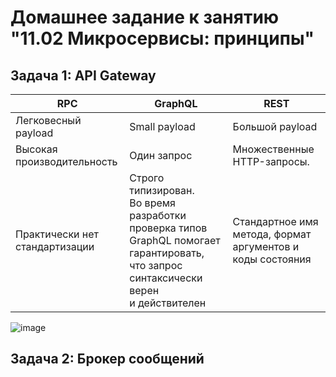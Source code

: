 # Домашнее задание к занятию "11.02 Микросервисы: принципы"

## Задача 1: API Gateway

RPC | GraphQL | REST
------ | ------|----------
Легковесный payload      | Small payload     | Большой payload
Высокая производительность |  Один запрос     | Множественные HTTP-запросы.
 Практически нет стандартизации | Cтрого типизирован. Во время разработки проверка типов GraphQL помогает гарантировать, что запрос синтаксически верен и действителен  | Стандартное имя метода, формат аргументов и коды состояния

![image](https://user-images.githubusercontent.com/72221502/162594713-fc600e12-41ef-4e90-9ad1-b3bd8a87803f.png)

## Задача 2: Брокер сообщений
